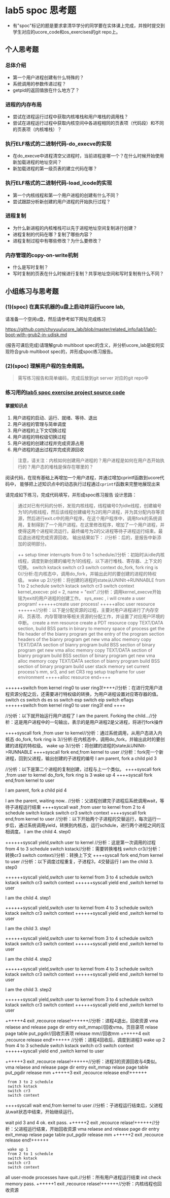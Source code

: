 # lab5 spoc 思考题

- 有"spoc"标记的题是要求拿清华学分的同学要在实体课上完成，并按时提交到学生对应的ucore_code和os_exercises的git repo上。


## 个人思考题

### 总体介绍

 - 第一个用户进程创建有什么特殊的？
 - 系统调用的参数传递过程？
 - getpid的返回值放在什么地方了？

### 进程的内存布局

 - 尝试在进程运行过程中获取内核堆栈和用户堆栈的调用栈？
 - 尝试在进程运行过程中获取内核空间中各进程相同的页表项（代码段）和不同的页表项（内核堆栈）？

### 执行ELF格式的二进制代码-do_execve的实现

 - 在do_execve中进程清空父进程时，当前进程是哪一个？在什么时候开始使用新加载进程的地址空间？
 - 新加载进程的第一级页表的建立代码在哪？

### 执行ELF格式的二进制代码-load_icode的实现

 - 第一个内核线程和第一个用户进程的创建有什么不同？
 - 尝试跟踪分析新创建的用户进程的开始执行过程？

### 进程复制

 - 为什么新进程的内核堆栈可以先于进程地址空间复制进行创建？
 - 进程复制的代码在哪？复制了哪些内容？
 - 进程复制过程中有哪些修改？为什么要修改？

### 内存管理的copy-on-write机制
 - 什么是写时复制？
 - 写时复制的页表在什么时候进行复制？共享地址空间和写时复制有什么不同？

## 小组练习与思考题

### (1)(spoc) 在真实机器的u盘上启动并运行ucore lab,

请准备一个空闲u盘，然后请参考如下网址完成练习

https://github.com/chyyuu/ucore_lab/blob/master/related_info/lab1/lab1-boot-with-grub2-in-udisk.md

(报告可课后完成)请理解grub multiboot spec的含义，并分析ucore_lab是如何实现符合grub multiboot spec的，并形成spoc练习报告。

### (2)(spoc) 理解用户程的生命周期。

> 需写练习报告和简单编码，完成后放到git server 对应的git repo中

### 练习用的[lab5 spoc exercise project source code](https://github.com/chyyuu/ucore_lab/tree/master/related_info/lab5/lab5-spoc-discuss)

#### 掌握知识点
1. 用户进程的启动、运行、就绪、等待、退出
2. 用户进程的管理与简单调度
3. 用户进程的上下文切换过程
4. 用户进程的特权级切换过程
5. 用户进程的创建过程并完成资源占用
6. 用户进程的退出过程并完成资源回收

> 注意，请关注：内核如何创建用户进程的？用户进程是如何在用户态开始执行的？用户态的堆栈是保存在哪里的？

阅读代码，在现有基础上再增加一个用户进程，并通过增加cprintf函数到ucore代码中，
能够把上述知识点中的动态执行过程通过`cprintf`函数来完整地展现出来

请完成如下练习，完成代码填写，并形成spoc练习报告
设计思路：
>通过对已有代码的分析，发现内核线程，线程编号0为idle线程，创建编号为1的内核线程，然后该线程创建编号为2的用户进程，并为其分配内存等资源，然后进行exit.c中的用户程序。在这个用户程序中，调用fork的系统调用，复制得到了一个用户进程。在这里修改程序，增加了一个用户进程，并使得这两个进程轮流运行。最终编号为2的父进程等待子进程运行结束。最后退出进程完成资源回收。
>输出结果如下：
//分析：后的，是报告中新添加的说明部分。

>++ setup timer interrupts
     from 0 to 1 schedule//分析：初始时从idle内核线程，调度到新创建的编号为1的线程，以下进行堆栈、寄存器、上下文的切换。
     switch kstack
     switch cr3
     switch context
     do_fork, fork ring is 0//分析:在内核态中，调用do_fork，并输出此时的要创建的进程的特权级。
     wake up 2//分析：将创建的进程的state从UNINIt->RUNNABLE
     from 1 to 2 schedule
     switch kstack
     switch cr3
     switch context
kernel_execve: pid = 2, name = "exit".//分析：调用kernel_execve开始铭为exit的用户进程的创建工作。
sys_exec , i will create a user program!
++++++create user process!
+++++alloc user  resource ++++++//分析：以下是分配资源的过程，主要对用户进程进行了内存空间、页表项、内存管理块等相关资源的分配工作，并设置了对应用户环境的中断。
     create a mm  resource 
     create a PDT  resource 
     copy TEXT/DATA section, build BSS parts in binary to memory space of process 
     get the file header of the bianry program 
     get the entry of the program section headers of the bianry program 
     get new vma 
     alloc memory 
     copy TEXT/DATA section of bianry program
     build BSS section of binary program
     get new vma 
     alloc memory 
     copy TEXT/DATA section of bianry program
     build BSS section of binary program
     get new vma 
     alloc memory 
     copy TEXT/DATA section of bianry program
     build BSS section of binary program
     build user stack memory
     set current process's mm, sr3, and set CR3 reg 
     setup trapframe for user environment 
+++++alloc resource end++++

++++++switch from kernel ring0 to user ring3!++++//分析：在进行完用户进程资源分配之后，还需要进行特权级的转换，为用户进程设置对应寄存器的值。
      switch cs
      switch ds es ss
      switch esp
      switch eip
      switch eflags
++++++switch from kernel ring0 to user ring3! end ++++

//分析：以下就开始运行用户进程了
I am the parent. Forking the child...//分析：这是用户进程中的一句输出，表示的是用户进程2是父进程，将进行fork操作


++++syscall fork ,from user to kernel//分析：通过系统调用，从用户态进入内核态
     do_fork, fork ring is 3//分析:在内核态中，调用do_fork，并输出此时的要创建的进程的特权级。
     wake up 3//分析：将创建的进程的state从UNINIt->RUNNABLE
++++syscall fork end,from kernel to user
//分析：fork完一个新进程，回到父进程，输出创建的子进程的编号
I am parent, fork a child pid 3

//分析：以下是第二个进程的复制创建，过程与上一个类似。
++++syscall fork ,from user to kernel
     do_fork, fork ring is 3
     wake up 4
++++syscall fork end,from kernel to user

I am parent, fork a child pid 4

I am the parent, waiting now..
//分析：父进程创建完子进程后系统调用wait，等待子进程运行结束
++++syscall wait ,from user to kernel
     from 2 to 4 schedule
     switch kstack
     switch cr3
     switch context
++++syscall fork end,from kernel to user
//分析：以下开始两个子进程的交替运行，每次运行一步后，通过系统调用yield，转换到内核态，运行schdule，进行两个进程之间的互相调度。
I am the child 4. step0

++++++syscall yield,switch user to kernel //分析：这是第一次调用的过程
     from 4 to 3 schedule
     switch kstack//分析：需要转换堆栈
     switch cr3//分析：转换cr3
     switch context//分析：转换上下文
++++syscall fork end,from kernel to user
//分析：以下调度过程重复，子进程3，4交替运行
I am the child 3. step0

++++++syscall yield,switch user to kernel 
     from 3 to 4 schedule
     switch kstack
     switch cr3
     switch context
++++++syscall yield end ,switch kernel to user 

I am the child 4. step1

++++++syscall yield,switch user to kernel 
     from 4 to 3 schedule
     switch kstack
     switch cr3
     switch context
++++++syscall yield end ,switch kernel to user 

I am the child 3. step1

++++++syscall yield,switch user to kernel 
     from 3 to 4 schedule
     switch kstack
     switch cr3
     switch context
++++++syscall yield end ,switch kernel to user 

I am the child 4. step2

++++++syscall yield,switch user to kernel 
     from 4 to 3 schedule
     switch kstack
     switch cr3
     switch context
++++++syscall yield end ,switch kernel to user 

I am the child 3. step2

++++++syscall yield,switch user to kernel 
     from 3 to 4 schedule
     switch kstack
     switch cr3
     switch context
++++++syscall yield end ,switch kernel to user 

++++++4 exit ,recource relase!++++++//分析：进程4退出，回收资源
     vma relaese and release page dir entry exit_mmap//回收vma，页目录项
     relase page table put_pgdir//回收页表项
     release mm//回收mm
++++++4 exit ,recource release end!++++++
//分析：进程4回收后，调度到进程3
     wake up 2
     from 4 to 3 schedule
     switch kstack
     switch cr3
     switch context
++++++syscall yield end ,switch kernel to user 

++++++3 exit ,recource relase!++++++//分析：进程3的资源回收与4类似。
     vma relaese and release page dir entry exit_mmap
     relase page table put_pgdir
     release mm
++++++3 exit ,recource release end!++++++

     from 3 to 2 schedule
     switch kstack
     switch cr3
     switch context
++++syscall wait end,from kernel to user
//分析：子进程运行结束后，父进程从wait状态中结束，开始继续运行。

wait pid 3 and 4 ok.
exit pass.
++++++2 exit ,recource relase!++++++//分析：父进程运行结束，开始回收资源
     vma relaese and release page dir entry exit_mmap
     relase page table put_pgdir
     release mm
++++++2 exit ,recource release end!++++++

     wake up 1
     from 2 to 1 schedule
     switch kstack
     switch cr3
     switch context
all user-mode processes have quit.//分析：所有用户进程运行结束
init check memory pass.
++++++1 exit ,recource relase!++++++//分析：内核线程也回收资源


